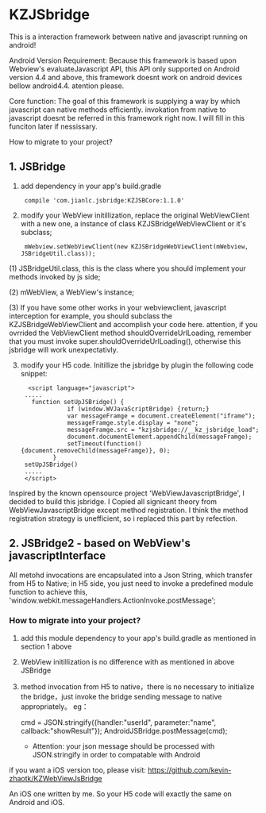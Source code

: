 # KZJSbridge
This is a interaction framework between native and javascript running on android!  

Android Version Requirement:
  Because this framework is based upon Webview's evaluateJavascript API, this API only supported on Android version 4.4 and above, 
this framework doesnt work on android devices bellow android4.4. atention please.

Core function:
  The goal of this framework is supplying a way by which javascript can native methods efficiently. invokation from native to javascript 
  doesnt be referred in this framework right now. I will fill in this funciton later if nessissary.


How to migrate to your project?
## 1. JSBridge
1. add dependency in your app's build.gradle

        compile 'com.jianlc.jsbridge:KZJSBCore:1.1.0'

2. modify your WebView initillization, replace the original WebViewClient with a new one, a instance of class KZJSBridgeWebViewClient or it's subclass;  
  
        mWebview.setWebViewClient(new KZJSBridgeWebViewClient(mWebview, JSBridgeUtil.class));
  
  (1) JSBridgeUtil.class, this is the class where you should implement your methods invoked by js side;
  
  (2) mWebView, a WebView's instance;
  
  (3) If you have some other works in your webviewclient, javascript interception for example, you should subclass the KZJSBridgeWebViewClient and accomplish your code here. attention, if you ovrrided the VebViewClient method shouldOverrideUrlLoading, remember that you must invoke super.shouldOverrideUrlLoading(), otherwise this jsbridge will work unexpectativly.
  
3. modify your H5 code.
   Initillize the jsbridge by plugin the following code snippet:
   
   
         <script language="javascript">
        .....
          function setUpJSBridge() {
                    if (window.WVJavaScriptBridge) {return;} 
                    var messageFramge = document.createElement("iframe"); 
                    messageFramge.style.display = "none";
                    messageFramge.src = "kzjsbridge://__kz_jsbridge_load";
                    document.documentElement.appendChild(messageFramge);
                    setTimeout(function(){document.removeChild(messageFramge)}, 0);
                }
        setUpJSBridge()
        .....  
        </script>

   
Inspired by the known opensource project 'WebViewJavascriptBridge', I decided to build this jsbridge. I Copied all signicant theory from WebViewJavascriptBridge except method registration. I think the method registration strategy is unefficient, so i replaced this part by refection.

## 2. JSBridge2 - based on WebView's javascriptInterface
All metohd invocations are encapsulated into a Json String, which transfer from H5 to Native; in H5 side, you just need to invoke a predefined module function to achieve this, 'window.webkit.messageHandlers.ActionInvoke.postMessage';

### How to migrate into your project?
1. add this module dependency to your app's build.gradle as mentioned in section 1 above
2. WebView initillization is no difference with as mentioned in above JSBridge
3. method invocation from H5 to native，there is no necessary to initialize the bridge，just invoke the bridge sending message to native appropriately。
eg：
  
      cmd = JSON.stringify({handler:"userId", parameter:"name", callback:"showResult"});
      AndroidJSBridge.postMessage(cmd);
      * Attention: your json message should be processed with JSON.stringify in order to compatable with Android
        
   
if you want a iOS version too, please visit:
  https://github.com/kevin-zhaotk/KZWebViewJsBridge

An iOS one written by me. So your H5 code will exactly the same on Android and iOS.
